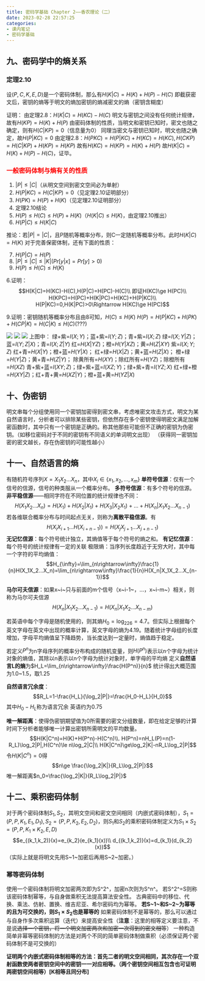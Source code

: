 ```yaml
---
title: 密码学基础 Chapter 2——香农理论（二）
date: 2023-02-28 22:57:25
categories:
- 课内笔记
- 密码学基础
---
```

## 九、密码学中的熵关系

### 定理2.10
设$(P,C,K,E,D)$是一个密码体制，那么有$H(K|C)=H(K)+H(P)-H(C)$
即截获密文后，密钥的熵等于明文的熵加密钥的熵减密文的熵（密钥含糊度）

证明：
由定理2.8：$H(K|C)=H(KC)-H(C)$
明文与密钥之间没有任何统计规律，故有$H(KP)=H(K)+H(P)$
由密码体制的性质，当明文和密钥已知时，密文也随之确定，则有$H(C|KP)=0$（信息量为0）
同理当密文与密钥已知时，明文也随之确定，故$H(P|KC)=0$
由定理2.8：$H(PKC)=H(P|KC)+H(KC)=H(KC),H(CKP)=H(C|KP)+H(KP)=H(KP)$
故有$H(KC)=H(KP)=H(K)+H(P)$
故$H(K|C)=H(K)+H(P)-H(C)$，证毕。

### <font color=red>一般密码体制与熵有关的性质</font>
1. $|P|\le|C|$（从明文空间到密文空间必为单射）
2. $H(P|KC)=H(C|KP)=0$（见定理2.10证明部分）
3. $H(PK)=H(P)+H(K)$（见定理2.10证明部分）
4. 定理2.10结论
5. $H(P)\le H(C)\le H(P)+H(K)$（$H(K|C)\le H(K)$，由定理2.10推出）
6. $H(P|C)\le H(K|C)$

推论：若$|P|=|C|$，且P随机等概率分布，则C一定随机等概率分布。此时$H(K|C)=H(K)$
对于完善保密体制，还有下面的性质：

7. $H(P|C)=H(P)$
8. $|P|\le |C|\le |K|(Pr[y|x]=Pr[y]>0)$
9. $H(P)\le H(C)\le H(K)$

6.证明： 
$$H(K|C)=H(KC)-H(C),H(P|C)=H(PC)-H(C)\\
即证H(KC)\ge H(PC)\\
H(KPC)=H(PC)+H(K|PC)=H(KC)+H(P|KC)\\
H(P|KC)=0,H(K|PC)>0\Rightarrow H(KC)\ge H(PC)$$

9.证明：密钥随机等概率分布且由8可知，$H(C)\le H(K)$
$H(P)=H(P|KC)+H(PK)+H(CP|K)=H(C|K)\le H(C)$(???)

![](1.jpeg)
![](2.png)
![](3.png)
上图中：
绿+紫=$I(X;Y)$；蓝+紫=$I(Y;Z)$；青+紫=$I(X;Z)$
绿=$I(X;Y|Z)$；蓝=$I(Y;Z|X)$；青=$I(X;Z|Y)$
红=$H(X|YZ)$；橙=$H(Y|XZ)$；黄=$H(Z|XY)$
紫=$I(X;Y;Z)$
红+青=$H(X|Y)$；橙+蓝=$H(Y|X)$；
红+绿=$H(X|Z)$；黄+蓝=$H(Z|X)$；
橙+绿=$H(Y|Z)$；黄+青=$H(Z|Y)$；
除黄所有=$H(XY)$；除红所有=$H(YZ)$；除橙所有=$H(XZ)$
青+紫+蓝=$I(XY;Z)$；绿+紫+蓝=$I(XZ;Y)$；绿+紫+青=$I(YZ;X)$
红+绿+橙=$H(XY|Z)$；红+青+黄=$H(XZ|Y)$；橙+蓝+黄=$H(YZ|X)$

## 十、伪密钥
明文串每个分组使用同一个密钥加密得到密文串，考虑唯密文攻击方式，明文为某自然语言时，分析者可以排除某些密钥，但依然存在多个密钥使得明密文满足加解密函数时，其中只有一个密钥是正确的。称其他那些可能但不正确的密钥为伪密钥。（如移位密码对于不同的密钥有不同语义的单词明文出现）
（获得同一密钥加密的密文越长，存在伪密钥的可能性越小）

## 十一、自然语言的熵
有随机符号序列$X=X_1X_2...X_n$，其中$X_i\in \{x_1,x_2,...,x_m\}$
**单符号信源**：仅有一个信号的信源，信号的种类服从一个概率分布。
**多符号信源**：有多个符号的信源。
**非平稳信源**——相同字符在不同位置的统计规律也不同：
$$H(X_1X_2...X_n)=H(X_1)+H(X_2|X_1)+H(X_3|X_2X_1)+...+H(X_n|X_1X_2...X_{n-1})$$
若各维联合概率分布与时间起点无关，则称为**离散平稳信源**。有
$$H(X_iX_{i+1}...H(X_{i+n-1}))=H(X_jX_{j+1}...X_{j+n-1})$$
**无记忆信源**：每个符号统计独立，其熵值等于每个符号的熵之和。
**有记忆信源**：每个符号的统计规律有一定的关联
极限熵：当序列长度趋近于无穷大时，其中每一个字符的平均熵值：
$$H_{\infty}=\lim_{n\rightarrow\infty}\frac{1}{n}H(X_1X_2...X_n)=\lim_{n\rightarrow\infty}\frac{1}{n}H(X_n|X_1X_2...X_{n-1})$$

**马尔可夫信源**：如果x~i~只与前面的m个信号（x~i-1~，...，x~i-m~）相关，则称为马尔可夫信源
$$H(X_n|X_1X_2...X_{n-1})=H(X_n|X_1X_2...X_{n-m})$$

若英语中每个字母是随机使用的，则其熵$H_0=\log_226=4.7$。但实际上根据每个英文字母在英文中出现的概率计算，英文字母的熵为4.19。随着统计字母组的长度增加，字母平均熵值呈下降趋势，当长度达到一定量时，熵值趋于稳定。

若定义$P^n$为n字母序列的概率分布构成的随机变量，则$H(P^n)$表示以n个字母为统计对象的熵值，其除以n表示以n个字母为统计对象时，单字母的平均熵
定义**自然语言L的熵**为$H_L=\lim_{n\rightarrow\infty}\frac{H(P^n)}{n}$
统计得出大概范围为1.0~1.5，取1.25

**自然语言冗余度**：
$$R_L=1-\frac{H_L}{\log_2|P|}=\frac{H_0-H_L}{H_0}$$
其中$H_0-H_L$称为语言冗余
英语约为0.75

**唯一解距离**：使得伪密钥期望值为0所需要的密文分组数量，即在给定足够的计算时间下分析者能够唯一计算出密钥所需明文的平均数量。
$$H(K|C^n)=H(K)+H(P^n)-H(C^n)\\.
H(P^n)=nH_L(P)=n(1-R_L)\log_2|P|,H(C^n)\le n\log_2|C|\\
H(K|C^n)\ge\log_2|K|-nR_L\log_2|P|$$
令$H(K|C^n)=0$得
$$n\ge \frac{\log_2|K|}{R_L\log_2|P|}$$
唯一解距离$n_0=\frac{\log_2|K|}{R_L\log_2|P|}$

## 十二、乘积密码体制

对于两个密码体制$S_1,S_2$，其明文空间和密文空间相同（内嵌式密码体制），$S_1=(P,P,K_1,E_1,D_1),S_2=(P,P,K_2,E_2,D_2)$，则$S_1$和$S_2$的乘积密码体制定义为$S_1\times S_2=(P,P,K_1\times K_2,E,D)$
$$e_{(k_1,k_2)}(x)=e_{k_2}(e_{k_1}(x))\\
d_{(k_1,k_2)}(x)=d_{k_1}(d_{k_2}(x))$$
（实际上就是将明文先用S~1~加密后再用S~2~加密。）

### 幂等密码体制
使用一个密码体制将明文加密两次即为S^2^，加密n次则为S^n^。
若S^2^=S则称该密码体制幂等，与自身做乘积无法提高算法安全性。
古典密码中的移位、代换、乘法、仿射、置换、维吉尼亚、希尔密码均为幂等。
**若S~1~和S~2~为幂等的且为可交换的，则$S_1\times S_2$也是幂等的**
如果密码体制不是幂等的，那么可以通过与自身作多次乘积运算（迭代）来提高安全性（**注意**：这里的相等定义要注意，不是说~~选择一个密钥，将一个明文加密两次和加密一次得到的密文相等~~）
一种构造简单非幂等密码体制的方法是对两个不同的简单密码体制做乘积（必须保证两个密码体制不是可交换的）

**证明两个内嵌式密码体制相等的方法：首先二者的明文空间相同，其次存在一个双射函数使两者密钥空间中的密钥一一对应相等。（两个密钥空间相互包含也可证明两密钥空间相等）[K相等且同分布]**
